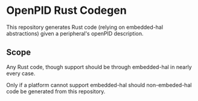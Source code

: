 # OpenPID Rust Codegen
This repository generates Rust code (relying on embedded-hal abstractions) given a peripheral's openPID description.

## Scope
Any Rust code, though support should be through embedded-hal in nearly every case. 

Only if a platform cannot support embedded-hal should non-embeded-hal code be generated from this repository. 

